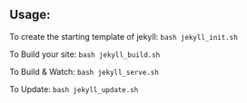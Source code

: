 ## Usage:

To create the starting template of jekyll:
`bash jekyll_init.sh`

To Build your site:
`bash jekyll_build.sh`

To Build & Watch:
`bash jekyll_serve.sh`

To Update:
`bash jekyll_update.sh`
